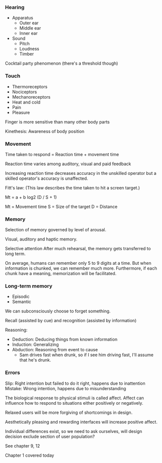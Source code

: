 ### Hearing

- Apparatus
  - Outer ear
  - Middle ear
  - Inner ear
- Sound
  - Pitch
  - Loudness
  - Timber

Cocktail party phenomenon (there's a threshold though)

### Touch

- Thermoreceptors
- Nociceptors
- Mechanoreceptors
- Heat and cold
- Pain
- Pleasure

Finger is more sensitive than many other body parts

Kinethesis: Awareness of body position

### Movement

Time taken to respond = Reaction time + movement time

Reaction time varies among auditory, visual and paid feedback

Increasing reaction time decreases accuracy in the unskilled operator but a skilled operator's accuracy is unaffected.

Fitt's law:
(This law describes the time taken to hit a screen target.)

Mt = a + b log2 (D / S + 1)

Mt = Movement time
S = Size of the target
D = Distance

### Memory

Selection of memory governed by level of arousal.

Visual, auditory and haptic memory.

Selective attention
After much rehearsal, the memory gets transferred to long term.

On average, humans can remember only 5 to 9 digits at a time. But when information is chunked, we can remember much more. Furthermore, if each chunk have a meaning, memorization will be facilitated.

### Long-term memory

- Episodic
- Semantic

We can subconsciously choose to forget something.

Recall (assisted by cue) and recognition (assisted by information)

Reasoning:

- Deduction: Deducing things from known information
- Induction: Generalizing
- Abduction: Reasoning from event to cause
  - Sam drives fast when drunk, so if I see him driving fast, I'll assume that he's drunk.

### Errors

Slip: Right intention but failed to do it right, happens due to inattention
Mistake: Wrong intention, happens due to misunderstanding

The biological response to physical stimuli is called affect.
Affect can influence how to respond to situations either positively or negatively.

Relaxed users will be more forgiving of shortcomings in design.

Aesthetically pleasing and rewarding interfaces will increase positive affect.

Individual differences exist, so we need to ask ourselves, will design decision exclude section of user population?

See chapter 9, 12

Chapter 1 covered today
